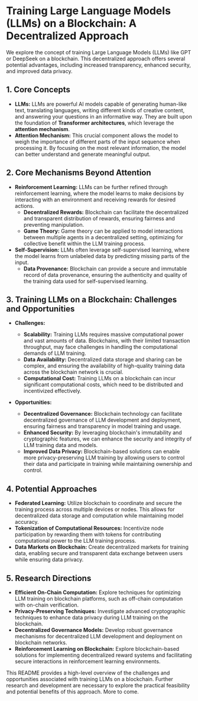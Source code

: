 # Training Large Language Models (LLMs) on a Blockchain: A Decentralized Approach

We explore the concept of training Large Language Models (LLMs) like GPT or DeepSeek on a blockchain. This decentralized approach offers several potential advantages, including increased transparency, enhanced security, and improved data privacy.

## 1. Core Concepts

* **LLMs:** LLMs are powerful AI models capable of generating human-like text, translating languages, writing different kinds of creative content, and answering your questions in an informative way. They are built upon the foundation of **Transformer architectures**, which leverage the **attention mechanism**.
* **Attention Mechanism:** This crucial component allows the model to weigh the importance of different parts of the input sequence when processing it. By focusing on the most relevant information, the model can better understand and generate meaningful output.

## 2. Core Mechanisms Beyond Attention

* **Reinforcement Learning:** LLMs can be further refined through reinforcement learning, where the model learns to make decisions by interacting with an environment and receiving rewards for desired actions. 
    * **Decentralized Rewards:** Blockchain can facilitate the decentralized and transparent distribution of rewards, ensuring fairness and preventing manipulation.
    * **Game Theory:** Game theory can be applied to model interactions between multiple agents in a decentralized setting, optimizing for collective benefit within the LLM training process.
* **Self-Supervision:** LLMs often leverage self-supervised learning, where the model learns from unlabeled data by predicting missing parts of the input.
    * **Data Provenance:** Blockchain can provide a secure and immutable record of data provenance, ensuring the authenticity and quality of the training data used for self-supervised learning.

## 3. Training LLMs on a Blockchain: Challenges and Opportunities

* **Challenges:**
    * **Scalability:** Training LLMs requires massive computational power and vast amounts of data. Blockchains, with their limited transaction throughput, may face challenges in handling the computational demands of LLM training.
    * **Data Availability:** Decentralized data storage and sharing can be complex, and ensuring the availability of high-quality training data across the blockchain network is crucial.
    * **Computational Cost:** Training LLMs on a blockchain can incur significant computational costs, which need to be distributed and incentivized effectively.

* **Opportunities:**
    * **Decentralized Governance:** Blockchain technology can facilitate decentralized governance of LLM development and deployment, ensuring fairness and transparency in model training and usage.
    * **Enhanced Security:** By leveraging blockchain's immutability and cryptographic features, we can enhance the security and integrity of LLM training data and models.
    * **Improved Data Privacy:** Blockchain-based solutions can enable more privacy-preserving LLM training by allowing users to control their data and participate in training while maintaining ownership and control.

## 4. Potential Approaches

* **Federated Learning:** Utilize blockchain to coordinate and secure the training process across multiple devices or nodes. This allows for decentralized data storage and computation while maintaining model accuracy.
* **Tokenization of Computational Resources:** Incentivize node participation by rewarding them with tokens for contributing computational power to the LLM training process.
* **Data Markets on Blockchain:** Create decentralized markets for training data, enabling secure and transparent data exchange between users while ensuring data privacy.

## 5. Research Directions

* **Efficient On-Chain Computation:** Explore techniques for optimizing LLM training on blockchain platforms, such as off-chain computation with on-chain verification.
* **Privacy-Preserving Techniques:** Investigate advanced cryptographic techniques to enhance data privacy during LLM training on the blockchain.
* **Decentralized Governance Models:** Develop robust governance mechanisms for decentralized LLM development and deployment on blockchain networks.
* **Reinforcement Learning on Blockchain:** Explore blockchain-based solutions for implementing decentralized reward systems and facilitating secure interactions in reinforcement learning environments.

This README provides a high-level overview of the challenges and opportunities associated with training LLMs on a blockchain. Further research and development are necessary to explore the practical feasibility and potential benefits of this approach. More to come. 
